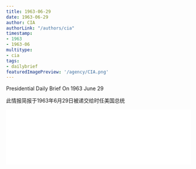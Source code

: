 ```yaml
---
title: 1963-06-29
date: 1963-06-29
author: CIA 
authorLink: "/authors/cia"
timestamp: 
- 1963
- 1963-06
multitype: 
- cia
tags: 
- dailybrief
featuredImagePreview: '/agency/CIA.png'
---
```



Presidential Daily Brief On 1963 June 29

此情报简报于1963年6月29日被递交给时任美国总统

<!--more-->





<div id="over" style="width:100%; overflow:hidden"> <iframe id="sFrame" name="sFrame" frameborder="no" border="0"  allowfullscreen marginwidth="0" scrolling="no" src = " /CIA/1963-06-29.html "  style = " position:absulute; width: 806px; top: 300;" > </iframe> </div>